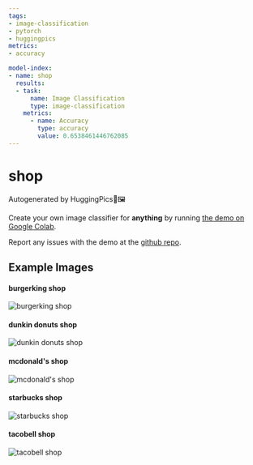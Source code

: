 ```yaml
---
tags:
- image-classification
- pytorch
- huggingpics
metrics:
- accuracy

model-index:
- name: shop
  results:
  - task:
      name: Image Classification
      type: image-classification
    metrics:
      - name: Accuracy
        type: accuracy
        value: 0.6538461446762085
---
```


# shop


Autogenerated by HuggingPics🤗🖼️

Create your own image classifier for **anything** by running [the demo on Google Colab](https://colab.research.google.com/github/nateraw/huggingpics/blob/main/HuggingPics.ipynb).

Report any issues with the demo at the [github repo](https://github.com/nateraw/huggingpics).


## Example Images


#### burgerking shop

![burgerking shop](images/burgerking_shop.jpg)

#### dunkin donuts shop

![dunkin donuts shop](images/dunkin_donuts_shop.jpg)

#### mcdonald's shop

![mcdonald's shop](images/mcdonald's_shop.jpg)

#### starbucks shop

![starbucks shop](images/starbucks_shop.jpg)

#### tacobell shop

![tacobell shop](images/tacobell_shop.jpg)